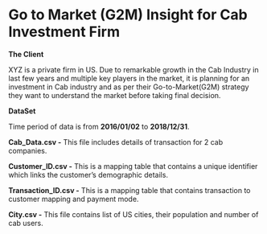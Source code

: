 # Go to Market (G2M) Insight for Cab Investment Firm

**The Client**

XYZ is a private firm in US. Due to remarkable growth in the Cab Industry in last few years and multiple key players in the market, it is planning for an investment in Cab industry and as per their Go-to-Market(G2M) strategy they want to understand the market before taking final decision.


**DataSet** 

Time period of data is from **2016/01/02** to **2018/12/31**.

**Cab_Data.csv -**  This file includes details of transaction for 2 cab companies.

**Customer_ID.csv -**  This is a mapping table that contains a unique identifier which links the customer’s demographic details.

**Transaction_ID.csv -** This is a mapping table that contains transaction to customer mapping and payment mode.

**City.csv -** This file contains list of US cities, their population and number of cab users.



